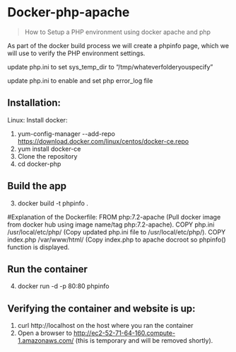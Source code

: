 # Docker-php-apache
> How to Setup a PHP environment using docker apache and php

As part of the docker build process we will create a phpinfo page, which we will use to verify the PHP environment settings.

update php.ini to set sys_temp_dir to “/tmp/whateverfolderyouspecify”

update php.ini to enable and set php error_log file

## Installation:

Linux: Install docker:
1. yum-config-manager --add-repo https://download.docker.com/linux/centos/docker-ce.repo
2. yum install docker-ce
3. Clone the repository
4. cd docker-php

## Build the app
3. docker build -t phpinfo .

  #Explanation of the Dockerfile:
  FROM php:7.2-apache (Pull docker image from docker hub using image name/tag php:7.2-apache).
  COPY php.ini /usr/local/etc/php/ (Copy updated php.ini file to /usr/local/etc/php/).
  COPY index.php /var/www/html/ (Copy index.php to apache docroot so phpinfo() function is displayed.

## Run the container
4. docker run -d -p 80:80 phpinfo

## Verifying the container and website is up:
1. curl http://localhost on the host where you ran the container
2. Open a browser to http://ec2-52-71-64-160.compute-1.amazonaws.com/ (this is temporary and will be removed shortly).
